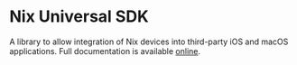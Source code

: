 ﻿# Nix Universal SDK
A library to allow integration of Nix devices into third-party iOS and macOS applications. Full documentation is available [online](https://nixsensor.github.io/nix-universal-sdk-ios-dist/documentation/nixuniversalsdk/).
